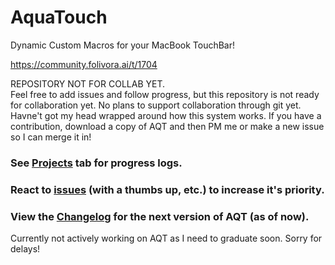 # AquaTouch
Dynamic Custom Macros for your MacBook TouchBar!

https://community.folivora.ai/t/1704

REPOSITORY NOT FOR COLLAB YET. <br>
Feel free to add issues and follow progress, but this repository is not ready for collaboration yet.
No plans to support collaboration through git yet. Havne't got my head wrapped around how this system works. If you have a contribution, download a copy of AQT and then PM me or make a new issue so I can merge it in!

### See [Projects](https://github.com/yuuiko/AquaTouch/projects/1) tab for progress logs.

### React to [issues](https://github.com/yuuiko/AquaTouch/issues/) (with a thumbs up, etc.) to increase it's priority. 

### View the [Changelog](https://github.com/yuuiko/AquaTouch/blob/master/changelong.md) for the next version of AQT (as of now).

Currently not actively working on AQT as I need to graduate soon. Sorry for delays!
